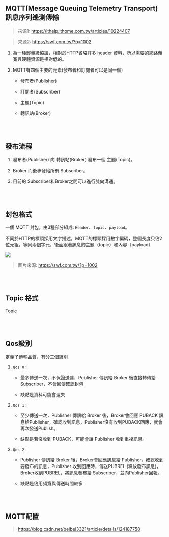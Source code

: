 ## MQTT(Message Queuing Telemetry Transport) 訊息序列遙測傳輸


> 來源1: https://ithelp.ithome.com.tw/articles/10224407

> 來源2: https://swf.com.tw/?p=1002

1. 為一種輕量級協議，相對於HTTP省略許多 header 資料，所以需要的網路頻寬與硬體資源是相對低的。

2. MQTT有四個主要的元素(發布者和訂閱者可以是同一個)
   
   * 發布者(Publisher)
   
   * 訂閱者(Subscriber)
   
   * 主題(Topic)
   
   * 轉訊站(Broker)

<br/>

<br/>

## 發布流程

1. 發布者(Publisher) 向 轉訊站(Broker) 發布一個 主題(Topic)。

2. Broker 而後專發給所有 Subscriber。

3. 目前的 Subscriber和Broker之間可以進行雙向溝通。

<br/>

<br/>

## 封包格式
一個 MQTT 封包，由3種部分組成: `Header`、`topic`、`payload`。

不同於HTTP的標頭採用文字描述，MQTT的標頭採用數字編碼，整個長度只佔2位元組，等同兩個字元，後面跟著訊息的主題（topic）和內容（payload）


<img src="https://swf.com.tw/images/books/IoT/MQTT/mqtt_message_format.png">

> 圖片來源: https://swf.com.tw/?p=1002

<br/>

<br/>

## Topic 格式
Topic 


<br/>

<br/>

## Qos級別

定義了傳輸品質，有分三個級別

1. `Qos 0` :  
   
   * 最多傳送一次，不保證送達，Publisher 傳訊給 Broker 後直接轉傳給 Subscriber，不會回傳確認封包
   
   * 缺點是資料可能會遺失

2. `Qos 1` : 
   
   * 至少傳送一次，Publisher 傳訊給 Broker 後，Broker會回應 PUBACK 訊息給Publisher，確認收到訊息，Publisher沒有收到PUBACK回應，就會再次發送Publish。
   
   * 缺點是若沒收到 PUBACK，可能會讓 Publisher 收到重複訊息。

3. `Qos 2` :
   
   * Publisher 傳訊給 Broker 後，Broker會回應訊息給 Publisher，確認收到要發布的訊息，Publisher 收到回應時，傳送PUBREL (釋放發布訊息)，Broker收到PUBREL，將訊息發布給 Subscriber，並向Publisher回報。
   
   * 缺點是佔用頻寬與傳送時間較多


<br/>

<br/>

## MQTT配置

> https://blog.csdn.net/beibei3321/article/details/124187758